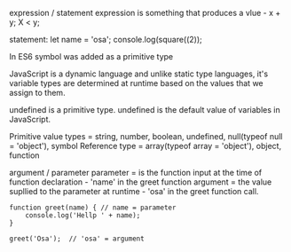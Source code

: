 expression / statement
expression is something that produces a vlue -
x + y;
X < y;

statement:
let name = 'osa';
console.log(square((2));

In ES6 symbol was added as a primitive type

JavaScript is a dynamic language and unlike static type languages, it's variable types are determined at runtime based on the values that we assign to them.

undefined is a primitive type.
undefined is the default value of variables in JavaScript.

Primitive value types = string, number, boolean, undefined, null(typeof null = 'object'), symbol
Reference type = array(typeof array = 'object'), object, function

argument / parameter
parameter = is the function input at the time of function declaration - 'name' in the greet function
argument = the value supllied to the parameter at runtime - 'osa' in the greet function call.
```
function greet(name) { // name = parameter
    console.log('Hellp ' + name);
}

greet('Osa');  // 'osa' = argument
```